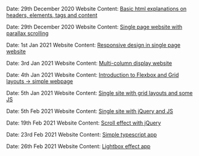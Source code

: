 Date: 29th December 2020
Website Content: [Basic html explanations on headers, elements, tags and content](/basic/index.html) 

Date: 29th December 2020
Website Content: [Single page website with parallax scrolling](/photography/index.html) 

Date: 1st Jan 2021
Website Content: [Responsive design in single page website](/coffee/index.html)

Date: 3rd Jan 2021
Website Content: [Multi-column display website](/flowers/index.html)

Date: 4th Jan 2021
Website Content: [Introduction to Flexbox and Grid layouts -> simple webpage](/artgallery/index.html)

Date: 5th Jan 2021
Website Content: [Single site with grid layouts and some JS ](/onlineshop/index.html)

Date: 5th Feb 2021
Website Content: [Single site with jQuery and JS ](/clothing/index.html)

Date: 19th Feb 2021
Website Content: [Scroll effect with jQuery](/interior/index.html)

Date: 23rd Feb 2021
Website Content: [Simple typescript app](/typescript/src/index.ts)

Date: 26th Feb 2021
Website Content: [Lightbox effect app](/lightbox/index.html)


